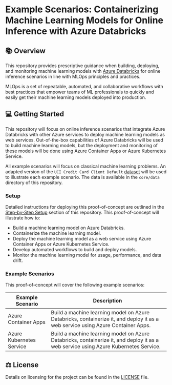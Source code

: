 # Example Scenarios: Containerizing Machine Learning Models for Online Inference with Azure Databricks

## :books: Overview

This repository provides prescriptive guidance when building, deploying, and monitoring machine learning models with [Azure Databricks](https://learn.microsoft.com/azure/databricks/introduction/) for online inference scenarios in line with MLOps principles and practices.

MLOps is a set of repeatable, automated, and collaborative workflows with best practices that empower teams of ML professionals to quickly and easily get their machine learning models deployed into production.

## :computer: Getting Started

This repository will focus on online inference scenarios that integrate Azure Databricks with other Azure services to deploy machine learning models as web services. Out-of-the-box capabilities of Azure Databricks will be used to build machine learning models, but the deployment and monitoring of these models will be done using Azure Container Apps or Azure Kubernetes Service.

All example scenarios will focus on classical machine learning problems. An adapted version of the `UCI Credit Card Client Default` [dataset](https://archive.ics.uci.edu/dataset/350/default+of+credit+card+clients) will be used to illustrate each example scenario. The data is available in the `core/data` directory of this repository.

### Setup

Detailed instructions for deploying this proof-of-concept are outlined in the [Step-by-Step Setup](.github/docs/step-by-step.md) section of this repository. This proof-of-concept will illustrate how to:

- Build a machine learning model on Azure Databricks.
- Containerize the machine learning model.
- Deploy the machine learning model as a web service using Azure Container Apps or Azure Kubernetes Service.
- Develop automated workflows to build and deploy models.
- Monitor the machine learning model for usage, performance, and data drift.

### Example Scenarios

This proof-of-concept will cover the following example scenarios:

| Example Scenario | Description |
| ---------------- | ----------- |
| Azure Container Apps | Build a machine learning model on Azure Databricks, containerize it, and deploy it as a web service using Azure Container Apps. |
| Azure Kubernetes Service | Build a machine learning model on Azure Databricks, containerize it, and deploy it as a web service using Azure Kubernetes Service. |

## :balance_scale: License

Details on licensing for the project can be found in the [LICENSE](./LICENSE) file.
